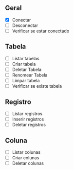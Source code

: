 
## Geral
- [x] Conectar
- [ ] Desconectar
- [ ] Verificar se estar conectado

## Tabela
- [ ] Listar tabelas
- [ ] Criar tabela
- [ ] Deletar Tabela
- [ ] Renomear Tabela
- [ ] Limpar tabela
- [ ] Verificar se existe tabela

## Registro
- [ ] Listar registros
- [ ] Inserir registros
- [ ] Deletar registros

## Coluna
- [ ] Listar colunas
- [ ] Criar colunas
- [ ] Deletar colunas
